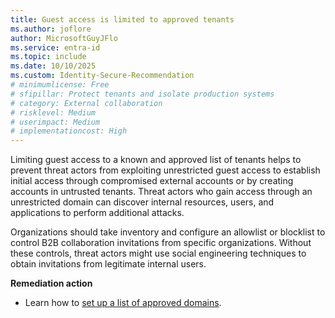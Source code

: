 ```yaml
---
title: Guest access is limited to approved tenants
ms.author: joflore
author: MicrosoftGuyJFlo
ms.service: entra-id
ms.topic: include
ms.date: 10/10/2025
ms.custom: Identity-Secure-Recommendation
# minimumlicense: Free
# sfipillar: Protect tenants and isolate production systems
# category: External collaboration
# risklevel: Medium
# userimpact: Medium
# implementationcost: High
---
```

Limiting guest access to a known and approved list of tenants helps to prevent threat actors from exploiting unrestricted guest access to establish initial access through compromised external accounts or by creating accounts in untrusted tenants. Threat actors who gain access through an unrestricted domain can discover internal resources, users, and applications to perform additional attacks. 

Organizations should take inventory and configure an allowlist or blocklist to control B2B collaboration invitations from specific organizations. Without these controls, threat actors might use social engineering techniques to obtain invitations from legitimate internal users. 

**Remediation action**

- Learn how to [set up a list of approved domains](/entra/external-id/allow-deny-list#add-an-allowlist).
